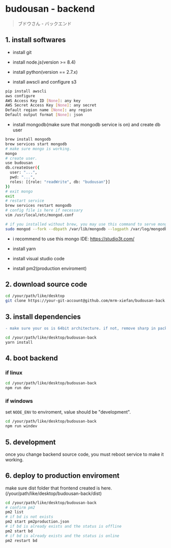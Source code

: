 # budousan - backend

> ブドウさん - バックエンド

## 1. install softwares

- install git

- install node.js(version >= 8.4)

- install python(version == 2.7.x)

- install awscli and configure s3

``` bash
pip install awscli
aws configure
AWS Access Key ID [None]: any key
AWS Secret Access Key [None]: any secret
Default region name [None]: any region
Default output format [None]: json
```

- install mongodb(make sure that mongodb service is on) and create db user

``` bash
brew install mongodb
brew services start mongodb
# make sure mongo is working.
mongo
# create user.
use budousan
db.createUser({
  user: "...",
  pwd: "...",
  roles: [{role: "readWrite", db: "budousan"}]
})
# exit mongo
exit
# restart service
brew services restart mongodb
# config file is here if necessary
vim /usr/local/etc/mongod.conf

# if you installed without brew, you may use this command to serve mongodb
sudo mongod --fork --dbpath /var/lib/mongodb --logpath /var/log/mongodb.log
```

- i recommend to use this mongo IDE: https://studio3t.com/

- install yarn

- install visual studio code

- install pm2(production enviroment)

## 2. download source code

``` bash
cd /your/path/like/desktop
git clone https://your-git-account@github.com/mrm-xiefan/budousan-back.git
```

## 3. install dependencies

``` diff
- make sure your os is 64bit architecture. if not, remove sharp in package.json!
```

``` bash
cd /your/path/like/desktop/budousan-back
yarn install
```

## 4. boot backend

### if linux

``` bash
cd /your/path/like/desktop/budousan-back
npm run dev
```

### if windows

set `NODE_ENV` to enviroment, value should be "development".

``` bash
cd /your/path/like/desktop/budousan-back
npm run windev
```

## 5. development

once you change backend source code, you must reboot service to make it working.

## 6. deploy to production enviroment

make sure dist folder that frontend created is here. (/your/path/like/desktop/budousan-back/dist)

``` bash
cd /your/path/like/desktop/budousan-back
# confirm pm2
pm2 list
# if bd is not exists
pm2 start pm2production.json
# if bd is already exists and the status is offline
pm2 start bd
# if bd is already exists and the status is online
pm2 restart bd
```
